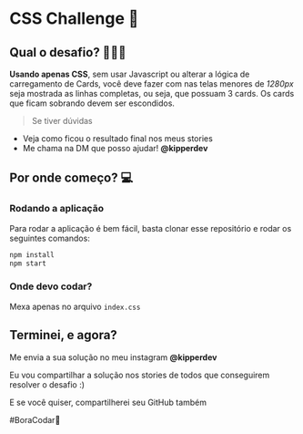 # CSS Challenge 🎨

## Qual o desafio? 🧑🏻‍💻

**Usando apenas CSS**, sem usar Javascript ou alterar a lógica de carregamento de Cards, você deve fazer com nas telas menores de *1280px*
seja mostrada as linhas completas, ou seja, que possuam 3 cards. Os cards que ficam sobrando devem ser escondidos.

> Se tiver dúvidas 
- Veja como ficou o resultado final nos meus stories
- Me chama na DM que posso ajudar! **@kipperdev**

## Por onde começo? 💻

### Rodando a aplicação 

Para rodar a aplicação é bem fácil, basta clonar esse repositório e rodar os seguintes comandos:


````bash
npm install
npm start
````

### Onde devo codar?

Mexa apenas no arquivo `index.css`

## Terminei, e agora?

Me envia a sua solução no meu instagram **@kipperdev**

Eu vou compartilhar a solução nos stories de todos que conseguirem resolver o desafio :)

E se você quiser, compartilherei seu GitHub também

#BoraCodar🚀
